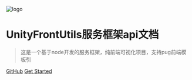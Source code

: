 ![logo](/lodo_text.png)

# UnityFrontUtils服务框架api文档

> 这是一个基于node开发的服务框架，纯前端可视化项目，支持pug前端模板引


[GitHub](https://github.com/zys8119/UnityFront)
[Get Started](#快速入门)

